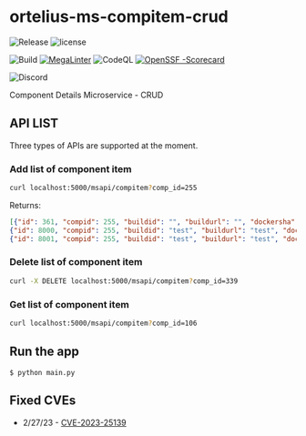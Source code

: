 # ortelius-ms-compitem-crud

![Release](https://img.shields.io/github/v/release/ortelius/ms-compitem-crud?sort=semver)
![license](https://img.shields.io/github/license/ortelius/ms-compitem-crud)

![Build](https://img.shields.io/github/actions/workflow/status/ortelius/ms-compitem-crud/build-push-chart.yml)
[![MegaLinter](https://github.com/ortelius/ms-compitem-crud/workflows/MegaLinter/badge.svg?branch=main)](https://github.com/ortelius/ms-compitem-crud/actions?query=workflow%3AMegaLinter+branch%3Amain)
![CodeQL](https://github.com/ortelius/ms-compitem-crud/workflows/CodeQL/badge.svg)
[![OpenSSF
-Scorecard](https://api.securityscorecards.dev/projects/github.com/ortelius/ms-compitem-crud/badge)](https://api.securityscorecards.dev/projects/github.com/ortelius/ms-compitem-crud)

![Discord](https://img.shields.io/discord/722468819091849316)


Component Details Microservice - CRUD

## API LIST

Three types of APIs are supported at the moment.

### Add list of component item

```bash
curl localhost:5000/msapi/compitem?comp_id=255
```

Returns:

```json
[{"id": 361, "compid": 255, "buildid": "", "buildurl": "", "dockersha": "", "dockertag": "", "gitcommit": "", "gitrepo": "", "giturl": ""},
{"id": 8000, "compid": 255, "buildid": "test", "buildurl": "test", "dockersha": "test", "dockertag": "test", "gitcommit": "test", "gitrepo": "test", "giturl": "test"},
{"id": 8001, "compid": 255, "buildid": "test", "buildurl": "test", "dockersha": "test", "dockertag": "test", "gitcommit": "test", "gitrepo": "test", "giturl": "test"}]
```

### Delete list of component item

```bash
curl -X DELETE localhost:5000/msapi/compitem?comp_id=339
```

### Get list of component item

```bash
curl localhost:5000/msapi/compitem?comp_id=106
```

## Run the app

`$ python main.py`

## Fixed CVEs

- 2/27/23 - [CVE-2023-25139](https://www.openwall.com/lists/oss-security/2023/02/10/1)
